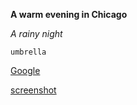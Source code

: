 **A warm evening in Chicago**

*A rainy night*

    umbrella


[Google](http://www.google.com)    

[screenshot](https://github.com/alexstevenson19/phase-0-GPS-1/blob/master/gps1-1.PNG)
